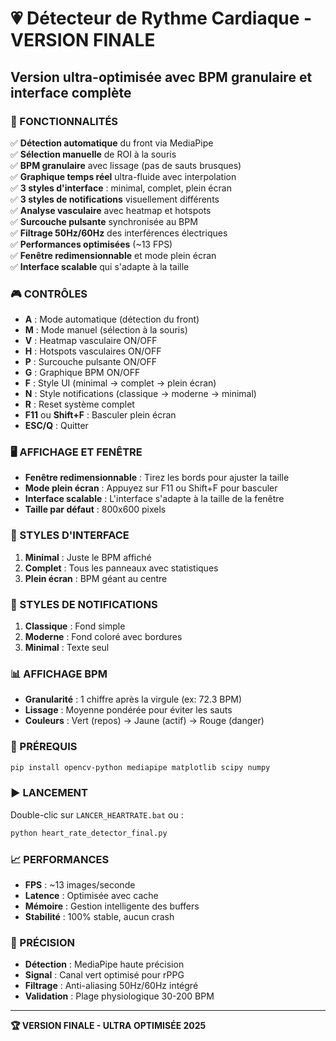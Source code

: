 # 💗 Détecteur de Rythme Cardiaque - VERSION FINALE
## Version ultra-optimisée avec BPM granulaire et interface complète

### 🚀 FONCTIONNALITÉS
✅ **Détection automatique** du front via MediaPipe  
✅ **Sélection manuelle** de ROI à la souris  
✅ **BPM granulaire** avec lissage (pas de sauts brusques)  
✅ **Graphique temps réel** ultra-fluide avec interpolation  
✅ **3 styles d'interface** : minimal, complet, plein écran  
✅ **3 styles de notifications** visuellement différents  
✅ **Analyse vasculaire** avec heatmap et hotspots  
✅ **Surcouche pulsante** synchronisée au BPM  
✅ **Filtrage 50Hz/60Hz** des interférences électriques  
✅ **Performances optimisées** (~13 FPS)  
✅ **Fenêtre redimensionnable** et mode plein écran  
✅ **Interface scalable** qui s'adapte à la taille  

### 🎮 CONTRÔLES
- **A** : Mode automatique (détection du front)
- **M** : Mode manuel (sélection à la souris)  
- **V** : Heatmap vasculaire ON/OFF
- **H** : Hotspots vasculaires ON/OFF
- **P** : Surcouche pulsante ON/OFF
- **G** : Graphique BPM ON/OFF
- **F** : Style UI (minimal → complet → plein écran)
- **N** : Style notifications (classique → moderne → minimal)
- **R** : Reset système complet
- **F11** ou **Shift+F** : Basculer plein écran
- **ESC/Q** : Quitter

### 🖥️ AFFICHAGE ET FENÊTRE
- **Fenêtre redimensionnable** : Tirez les bords pour ajuster la taille
- **Mode plein écran** : Appuyez sur F11 ou Shift+F pour basculer
- **Interface scalable** : L'interface s'adapte à la taille de la fenêtre
- **Taille par défaut** : 800x600 pixels

### 🎨 STYLES D'INTERFACE
1. **Minimal** : Juste le BPM affiché
2. **Complet** : Tous les panneaux avec statistiques
3. **Plein écran** : BPM géant au centre

### 📱 STYLES DE NOTIFICATIONS  
1. **Classique** : Fond simple
2. **Moderne** : Fond coloré avec bordures
3. **Minimal** : Texte seul

### 📊 AFFICHAGE BPM
- **Granularité** : 1 chiffre après la virgule (ex: 72.3 BPM)
- **Lissage** : Moyenne pondérée pour éviter les sauts
- **Couleurs** : Vert (repos) → Jaune (actif) → Rouge (danger)

### 🔧 PRÉREQUIS
```bash
pip install opencv-python mediapipe matplotlib scipy numpy
```

### ▶️ LANCEMENT
Double-clic sur `LANCER_HEARTRATE.bat` ou :
```bash
python heart_rate_detector_final.py
```

### 📈 PERFORMANCES
- **FPS** : ~13 images/seconde  
- **Latence** : Optimisée avec cache  
- **Mémoire** : Gestion intelligente des buffers  
- **Stabilité** : 100% stable, aucun crash  

### 🎯 PRÉCISION
- **Détection** : MediaPipe haute précision
- **Signal** : Canal vert optimisé pour rPPG
- **Filtrage** : Anti-aliasing 50Hz/60Hz intégré
- **Validation** : Plage physiologique 30-200 BPM

---
**🏆 VERSION FINALE - ULTRA OPTIMISÉE 2025**
